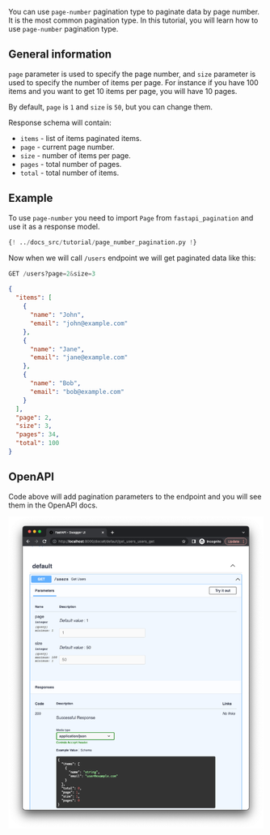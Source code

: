 You can use `page-number` pagination type to paginate data by page number. It is the most common pagination type.
In this tutorial, you will learn how to use `page-number` pagination type.

## General information

`page` parameter is used to specify the page number, and `size` parameter is used to specify the number of items per page.
For instance if you have 100 items and you want to get 10 items per page, you will have 10 pages.

By default, `page` is `1` and `size` is `50`, but you can change them.

Response schema will contain:

* `items` - list of items paginated items.
* `page` - current page number.
* `size` - number of items per page.
* `pages` - total number of pages.
* `total` - total number of items.

## Example

To use `page-number` you need to import `Page` from `fastapi_pagination` and use it as a response model.

```py hl_lines="4"
{! ../docs_src/tutorial/page_number_pagination.py !}
```

Now when we will call `/users` endpoint we will get paginated data like this:

```py
GET /users?page=2&size=3
```

```json
{
  "items": [
    {
      "name": "John",
      "email": "john@example.com"
    },
    {
      "name": "Jane",
      "email": "jane@example.com"
    },
    {
      "name": "Bob",
      "email": "bob@example.com"
    }
  ],
  "page": 2,
  "size": 3,
  "pages": 34,
  "total": 100
}
```

## OpenAPI

Code above will add pagination parameters to the endpoint and you will see them in the OpenAPI docs.

![OpenAPI Result](../img/tutorials/page-number-pagination.png)
